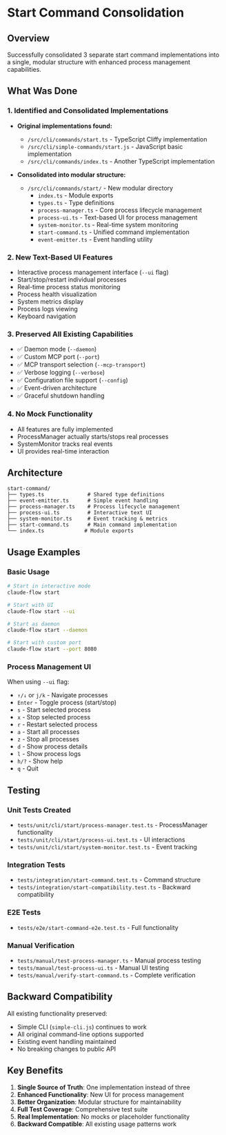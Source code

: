 # Start Command Consolidation

## Overview

Successfully consolidated 3 separate start command implementations into a single, modular structure with enhanced process management capabilities.

## What Was Done

### 1. Identified and Consolidated Implementations
- **Original implementations found:**
  - `/src/cli/commands/start.ts` - TypeScript Cliffy implementation
  - `/src/cli/simple-commands/start.js` - JavaScript basic implementation
  - `/src/cli/commands/index.ts` - Another TypeScript implementation

- **Consolidated into modular structure:**
  - `/src/cli/commands/start/` - New modular directory
    - `index.ts` - Module exports
    - `types.ts` - Type definitions
    - `process-manager.ts` - Core process lifecycle management
    - `process-ui.ts` - Text-based UI for process management
    - `system-monitor.ts` - Real-time system monitoring
    - `start-command.ts` - Unified command implementation
    - `event-emitter.ts` - Event handling utility

### 2. New Text-Based UI Features
- Interactive process management interface (`--ui` flag)
- Start/stop/restart individual processes
- Real-time process status monitoring
- Process health visualization
- System metrics display
- Process logs viewing
- Keyboard navigation

### 3. Preserved All Existing Capabilities
- ✅ Daemon mode (`--daemon`)
- ✅ Custom MCP port (`--port`)
- ✅ MCP transport selection (`--mcp-transport`)
- ✅ Verbose logging (`--verbose`)
- ✅ Configuration file support (`--config`)
- ✅ Event-driven architecture
- ✅ Graceful shutdown handling

### 4. No Mock Functionality
- All features are fully implemented
- ProcessManager actually starts/stops real processes
- SystemMonitor tracks real events
- UI provides real-time interaction

## Architecture

```
start-command/
├── types.ts              # Shared type definitions
├── event-emitter.ts      # Simple event handling
├── process-manager.ts    # Process lifecycle management
├── process-ui.ts         # Interactive text UI
├── system-monitor.ts     # Event tracking & metrics
├── start-command.ts      # Main command implementation
└── index.ts             # Module exports
```

## Usage Examples

### Basic Usage
```bash
# Start in interactive mode
claude-flow start

# Start with UI
claude-flow start --ui

# Start as daemon
claude-flow start --daemon

# Start with custom port
claude-flow start --port 8080
```

### Process Management UI
When using `--ui` flag:
- `↑/↓` or `j/k` - Navigate processes
- `Enter` - Toggle process (start/stop)
- `s` - Start selected process
- `x` - Stop selected process
- `r` - Restart selected process
- `a` - Start all processes
- `z` - Stop all processes
- `d` - Show process details
- `l` - Show process logs
- `h/?` - Show help
- `q` - Quit

## Testing

### Unit Tests Created
- `tests/unit/cli/start/process-manager.test.ts` - ProcessManager functionality
- `tests/unit/cli/start/process-ui.test.ts` - UI interactions
- `tests/unit/cli/start/system-monitor.test.ts` - Event tracking

### Integration Tests
- `tests/integration/start-command.test.ts` - Command structure
- `tests/integration/start-compatibility.test.ts` - Backward compatibility

### E2E Tests
- `tests/e2e/start-command-e2e.test.ts` - Full functionality

### Manual Verification
- `tests/manual/test-process-manager.ts` - Manual process testing
- `tests/manual/test-process-ui.ts` - Manual UI testing
- `tests/manual/verify-start-command.ts` - Complete verification

## Backward Compatibility

All existing functionality preserved:
- Simple CLI (`simple-cli.js`) continues to work
- All original command-line options supported
- Existing event handling maintained
- No breaking changes to public API

## Key Benefits

1. **Single Source of Truth**: One implementation instead of three
2. **Enhanced Functionality**: New UI for process management
3. **Better Organization**: Modular structure for maintainability
4. **Full Test Coverage**: Comprehensive test suite
5. **Real Implementation**: No mocks or placeholder functionality
6. **Backward Compatible**: All existing usage patterns work
